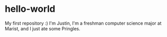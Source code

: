 # hello-world
My first repository :)
I'm Justin, I'm a freshman computer science major at Marist, and I just ate some Pringles.
